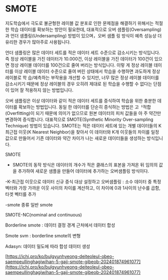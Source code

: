 # SMOTE

지도학습에서 극도로 불균형한 레이블 값 분포로 인한 문제점을 해결하기 위해서는 적절한 학습 데이터를 확보하는 방안이 필요한데, 대표적으로 오버 샘플링(Oversampling)과 언더 샘플링(Undersampling) 방법이 있으며，오버 샘플 링 방식이 예측 성능상 더 유리한 경우가 많아주로 사용됩니다.

언더 샘플링은 많은 데이터 세트를 적은 데이터 세트 수준으로 감소시키는 방식입니다. 즉 정상 레이블을 가진 데이터가 10.000건, 이상 레이블을 가진 데이터가 100건이 있으면 정상 레이블 데이터를 100건으로 줄여 버리는 방식입니다. 이렇 게 정상 레이블 데이터를 이상 레이블 데이터 수준으로 줄여 버린 상태에서 학습을 수행하면 과도하게 정상 레이블로 학 습/예측하는 부작용을 개선할 수 있지만, 너무 많은 정상 레이블 데이터를 감소시키기 때문에 정상 레이블의 경우 오히려 제대로 된 학습을 수행할 수 없다는 단점이 있어 잘 적용하지 않는 방법입니다.

오버 샘플링은 이상 데이터와 같이 적은 데이터 세트를 증식하여 학습을 위한 충분한 데이터를 확보하는 방법입니다. 동일 한 데이터를 단순히 증식하는 방법은 고ᅡ적합(Overfitting)이 되기 때문에 의미가 없으므로 원본 데이터의 피처 값들을 아 주 약간만 변경하여 증식합니다. 대표적으로 SMOTE(Synthetic Minority Over-sampling Technique) 방법이 있습니다. SMOTE는 적은 데이터 세트에 있는 개별 데이터들의 K 최근접 이웃(K Nearest Neighbor)을 찾아서 이 데이터와 K개 이웃들의 차이를 일정 값으로 만들어서 기존 데이터와 약간 차이가 나는 새로운 데이터들을 생성하는 방식입니다.

SMOTE
- SMOTE의 동작 방식은 데이터의 개수가 적은 클래스의 표본을 가져온 뒤 임의의 값을 추가하여 새로운 샘플을 만들어 데이터에 추가하는 오버샘플링 방식이다.

-K-최근접 이웃으로 데이터 신규 증식 대상 설정하고 오버샘플링 : 소수 데이터 중 특정 벡터와 가장 가까운 이웃 사이의 차이를 계산하고, 이 차이에 0과 1사이의 난수를 곱함, 타겟 벡터를 추가

-smote 종류 
일반 smote

SMOTE-NC(nominal and continuous)

Borderline smote : 데이터 결정 경계 근처에서 데이터 합성

Smote svm : borderline smote의 변형

Adasyn: 데이터 밀도에 따라 합성 데이터 생성

[https://ichi.pro/ko/bulgyunhyeong-deiteoleul-obeo-saempeullinghagiwihan-5-gaji-smote-gibeob-202401874961077](https://ichi.pro/ko/bulgyunhyeong-deiteoleul-obeo-saempeullinghagiwihan-5-gaji-smote-gibeob-202401874961077)